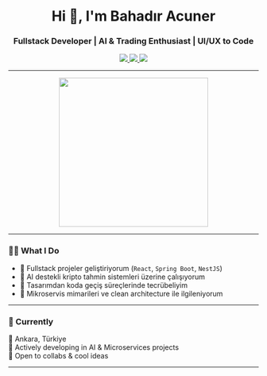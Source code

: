 <h1 align="center">Hi 👋, I'm Bahadır Acuner</h1>
<h3 align="center">Fullstack Developer | AI & Trading Enthusiast | UI/UX to Code</h3>

<p align="center">
  <a href="https://twitter.com/bahadiracnr" target="_blank">
    <img src="https://img.shields.io/badge/Twitter-1DA1F2?style=for-the-badge&logo=twitter&logoColor=white" />
  </a>
  <a href="https://linkedin.com/in/bahadıracuner" target="_blank">
    <img src="https://img.shields.io/badge/LinkedIn-0077B5?style=for-the-badge&logo=linkedin&logoColor=white" />
  </a>
  <a href="https://instagram.com/bahadiracnr" target="_blank">
    <img src="https://img.shields.io/badge/Instagram-E4405F?style=for-the-badge&logo=instagram&logoColor=white" />
  </a>
</p>

---

<p align="center">
  <img src="https://media.giphy.com/media/CjmvTCZf2U3p09Cn0h/giphy.gif" width="300px" />
</p>

---

### 👨‍💻 What I Do

- 🚀 Fullstack projeler geliştiriyorum (`React`, `Spring Boot`, `NestJS`)
- 🤖 AI destekli kripto tahmin sistemleri üzerine çalışıyorum
- 🎨 Tasarımdan koda geçiş süreçlerinde tecrübeliyim
- 🧩 Mikroservis mimarileri ve clean architecture ile ilgileniyorum

---

### 📍 Currently

📍 Ankara, Türkiye  
💼 Actively developing in AI & Microservices projects  
🎯 Open to collabs & cool ideas

---
